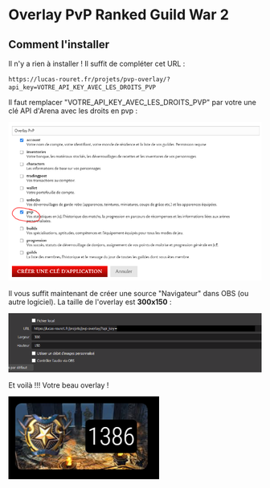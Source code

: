 # Overlay PvP Ranked Guild War 2


## Comment l'installer

Il n'y a rien à installer ! Il suffit de compléter cet URL :

```
https://lucas-rouret.fr/projets/pvp-overlay/?api_key=VOTRE_API_KEY_AVEC_LES_DROITS_PVP
```

Il faut remplacer "VOTRE_API_KEY_AVEC_LES_DROITS_PVP" par votre une clé API d'Arena avec les droits en pvp :

![Api key avec les droits sur le PVP](docs/doc_api_key_arena.PNG)


Il vous suffit maintenant de créer une source "Navigateur" dans OBS (ou autre logiciel).
La taille de l'overlay est **300x150** :

![Source OBS](docs/doc_source_obs.png)

Et voilà !!! Votre beau overlay !

![Source OBS](docs/doc_result.PNG)

